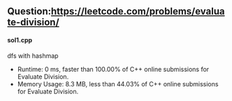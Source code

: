 ## Question:https://leetcode.com/problems/evaluate-division/

#### sol1.cpp
dfs with hashmap
* Runtime: 0 ms, faster than 100.00% of C++ online submissions for Evaluate Division.
* Memory Usage: 8.3 MB, less than 44.03% of C++ online submissions for Evaluate Division.
